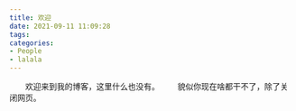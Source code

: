 ```yaml
---
title: 欢迎
date: 2021-09-11 11:09:28
tags:
categories:
- People
- lalala
---
```

&emsp;&emsp;欢迎来到我的博客，这里什么也没有。
&emsp;&emsp;貌似你现在啥都干不了，除了关闭网页。